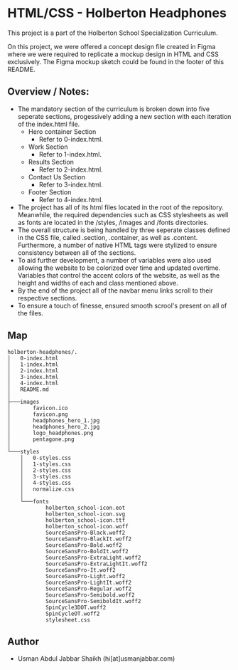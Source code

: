 # HTML/CSS - Holberton Headphones
This project is a part of the Holberton School Specialization Curriculum.

On this project, we were offered a concept design file created in Figma where we were required to replicate a mockup design in HTML and CSS exclusively. The Figma mockup sketch could be found in the footer of this README.

## Overview / Notes:
- The mandatory section of the curriculum is broken down into five seperate sections, progessively adding a new section with each iteration of the index.html file.
    - Hero container Section
	    - Refer to 0-index.html.
	- Work Section
	    - Refer to 1-index.html.
	- Results Section
	    - Refer to 2-index.html.
    - Contact Us Section
	    - Refer to 3-index.html.
	- Footer Section
	    - Refer to 4-index.html.
- The project has all of its html files located in the root of the repository. Meanwhile, the required dependencies such as CSS stylesheets as well as fonts are located in the /styles, /images and /fonts directories.
- The overall structure is being handled by three seperate classes defined in the CSS file, called .section, .container, as well as .content. Furthermore, a number of native HTML tags were stylized to ensure consistency between all of the sections.
- To aid further development, a number of variables were also used allowing the website to be colorized over time and updated overtime. Variables that control the accent colors of the website, as well as the height and widths of each and class mentioned above.
- By the end of the project all of the navbar menu links scroll to their respective sections.
- To ensure a touch of finesse, ensured smooth scrool's present on all of the files.

## Map
```
holberton-headphones/.
│   0-index.html
│   1-index.html
│   2-index.html
│   3-index.html
│   4-index.html
│   README.md
│
├───images
│       favicon.ico
│       favicon.png
│       headphones_hero_1.jpg
│       headphones_hero_2.jpg
│       logo_headphones.png
│       pentagone.png
│
└───styles
    │   0-styles.css
    │   1-styles.css
    │   2-styles.css
    │   3-styles.css
    │   4-styles.css
    │   normalize.css
    │
    └───fonts
            holberton_school-icon.eot
            holberton_school-icon.svg
            holberton_school-icon.ttf
            holberton_school-icon.woff
            SourceSansPro-Black.woff2
            SourceSansPro-BlackIt.woff2
            SourceSansPro-Bold.woff2
            SourceSansPro-BoldIt.woff2
            SourceSansPro-ExtraLight.woff2
            SourceSansPro-ExtraLightIt.woff2
            SourceSansPro-It.woff2
            SourceSansPro-Light.woff2
            SourceSansPro-LightIt.woff2
            SourceSansPro-Regular.woff2
            SourceSansPro-Semibold.woff2
            SourceSansPro-SemiboldIt.woff2
            SpinCycle3DOT.woff2
            SpinCycleOT.woff2
            stylesheet.css
```

## Author
- Usman Abdul Jabbar Shaikh (hi[at]usmanjabbar.com)
